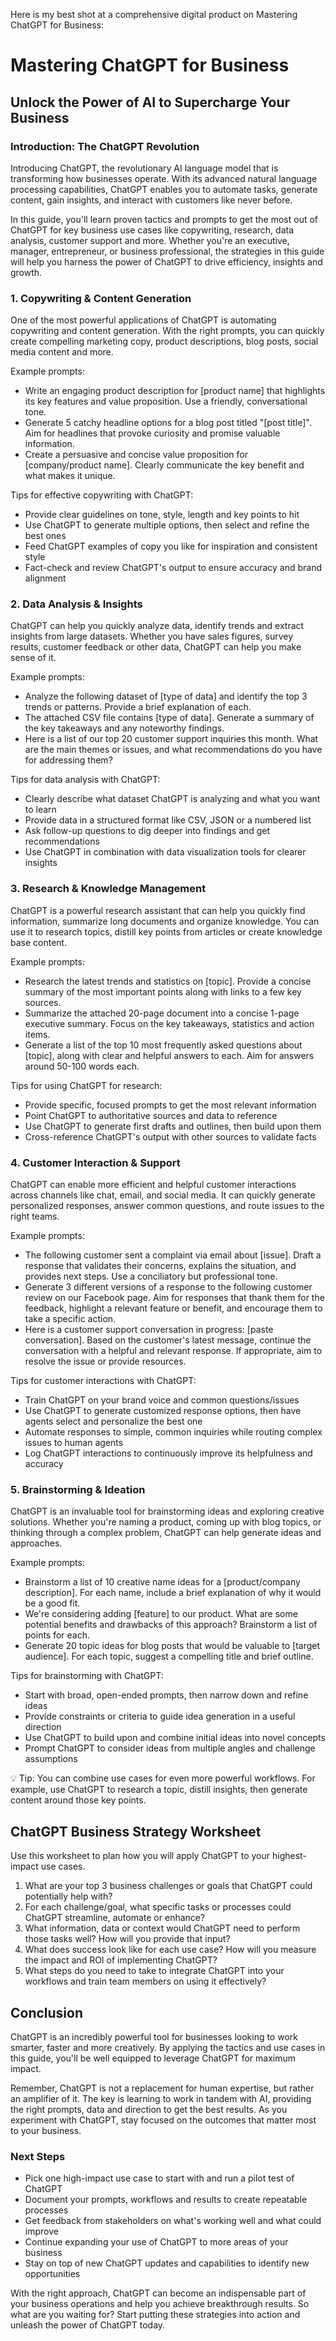 Here is my best shot at a comprehensive digital product on Mastering ChatGPT for Business:

# Mastering ChatGPT for Business 

## Unlock the Power of AI to Supercharge Your Business

### Introduction: The ChatGPT Revolution

Introducing ChatGPT, the revolutionary AI language model that is transforming how businesses operate. With its advanced natural language processing capabilities, ChatGPT enables you to automate tasks, generate content, gain insights, and interact with customers like never before. 

In this guide, you'll learn proven tactics and prompts to get the most out of ChatGPT for key business use cases like copywriting, research, data analysis, customer support and more. Whether you're an executive, manager, entrepreneur, or business professional, the strategies in this guide will help you harness the power of ChatGPT to drive efficiency, insights and growth.

### 1. Copywriting & Content Generation 

One of the most powerful applications of ChatGPT is automating copywriting and content generation. With the right prompts, you can quickly create compelling marketing copy, product descriptions, blog posts, social media content and more.

Example prompts:
- Write an engaging product description for [product name] that highlights its key features and value proposition. Use a friendly, conversational tone.
- Generate 5 catchy headline options for a blog post titled "[post title]". Aim for headlines that provoke curiosity and promise valuable information.
- Create a persuasive and concise value proposition for [company/product name]. Clearly communicate the key benefit and what makes it unique. 

Tips for effective copywriting with ChatGPT:
- Provide clear guidelines on tone, style, length and key points to hit
- Use ChatGPT to generate multiple options, then select and refine the best ones
- Feed ChatGPT examples of copy you like for inspiration and consistent style
- Fact-check and review ChatGPT's output to ensure accuracy and brand alignment

### 2. Data Analysis & Insights

ChatGPT can help you quickly analyze data, identify trends and extract insights from large datasets. Whether you have sales figures, survey results, customer feedback or other data, ChatGPT can help you make sense of it.

Example prompts:
- Analyze the following dataset of [type of data] and identify the top 3 trends or patterns. Provide a brief explanation of each.
- The attached CSV file contains [type of data]. Generate a summary of the key takeaways and any noteworthy findings.
- Here is a list of our top 20 customer support inquiries this month. What are the main themes or issues, and what recommendations do you have for addressing them?

Tips for data analysis with ChatGPT:
- Clearly describe what dataset ChatGPT is analyzing and what you want to learn 
- Provide data in a structured format like CSV, JSON or a numbered list
- Ask follow-up questions to dig deeper into findings and get recommendations
- Use ChatGPT in combination with data visualization tools for clearer insights

### 3. Research & Knowledge Management 

ChatGPT is a powerful research assistant that can help you quickly find information, summarize long documents and organize knowledge. You can use it to research topics, distill key points from articles or create knowledge base content.

Example prompts:
- Research the latest trends and statistics on [topic]. Provide a concise summary of the most important points along with links to a few key sources.
- Summarize the attached 20-page document into a concise 1-page executive summary. Focus on the key takeaways, statistics and action items.
- Generate a list of the top 10 most frequently asked questions about [topic], along with clear and helpful answers to each. Aim for answers around 50-100 words each.

Tips for using ChatGPT for research:
- Provide specific, focused prompts to get the most relevant information 
- Point ChatGPT to authoritative sources and data to reference
- Use ChatGPT to generate first drafts and outlines, then build upon them
- Cross-reference ChatGPT's output with other sources to validate facts

### 4. Customer Interaction & Support

ChatGPT can enable more efficient and helpful customer interactions across channels like chat, email, and social media. It can quickly generate personalized responses, answer common questions, and route issues to the right teams.

Example prompts:
- The following customer sent a complaint via email about [issue]. Draft a response that validates their concerns, explains the situation, and provides next steps. Use a conciliatory but professional tone.
- Generate 3 different versions of a response to the following customer review on our Facebook page. Aim for responses that thank them for the feedback, highlight a relevant feature or benefit, and encourage them to take a specific action.
- Here is a customer support conversation in progress: [paste conversation]. Based on the customer's latest message, continue the conversation with a helpful and relevant response. If appropriate, aim to resolve the issue or provide resources.

Tips for customer interactions with ChatGPT:
- Train ChatGPT on your brand voice and common questions/issues
- Use ChatGPT to generate customized response options, then have agents select and personalize the best one
- Automate responses to simple, common inquiries while routing complex issues to human agents
- Log ChatGPT interactions to continuously improve its helpfulness and accuracy

### 5. Brainstorming & Ideation

ChatGPT is an invaluable tool for brainstorming ideas and exploring creative solutions. Whether you're naming a product, coming up with blog topics, or thinking through a complex problem, ChatGPT can help generate ideas and approaches.

Example prompts:
- Brainstorm a list of 10 creative name ideas for a [product/company description]. For each name, include a brief explanation of why it would be a good fit.
- We're considering adding [feature] to our product. What are some potential benefits and drawbacks of this approach? Brainstorm a list of points for each.
- Generate 20 topic ideas for blog posts that would be valuable to [target audience]. For each topic, suggest a compelling title and brief outline.

Tips for brainstorming with ChatGPT:
- Start with broad, open-ended prompts, then narrow down and refine ideas 
- Provide constraints or criteria to guide idea generation in a useful direction
- Use ChatGPT to build upon and combine initial ideas into novel concepts
- Prompt ChatGPT to consider ideas from multiple angles and challenge assumptions

💡 Tip: You can combine use cases for even more powerful workflows. For example, use ChatGPT to research a topic, distill insights, then generate content around those key points.

## ChatGPT Business Strategy Worksheet

Use this worksheet to plan how you will apply ChatGPT to your highest-impact use cases. 

1. What are your top 3 business challenges or goals that ChatGPT could potentially help with?
2. For each challenge/goal, what specific tasks or processes could ChatGPT streamline, automate or enhance?
3. What information, data or context would ChatGPT need to perform those tasks well? How will you provide that input?
4. What does success look like for each use case? How will you measure the impact and ROI of implementing ChatGPT?
5. What steps do you need to take to integrate ChatGPT into your workflows and train team members on using it effectively?

## Conclusion

ChatGPT is an incredibly powerful tool for businesses looking to work smarter, faster and more creatively. By applying the tactics and use cases in this guide, you'll be well equipped to leverage ChatGPT for maximum impact.

Remember, ChatGPT is not a replacement for human expertise, but rather an amplifier of it. The key is learning to work in tandem with AI, providing the right prompts, data and direction to get the best results. As you experiment with ChatGPT, stay focused on the outcomes that matter most to your business.

### Next Steps

- Pick one high-impact use case to start with and run a pilot test of ChatGPT 
- Document your prompts, workflows and results to create repeatable processes
- Get feedback from stakeholders on what's working well and what could improve
- Continue expanding your use of ChatGPT to more areas of your business
- Stay on top of new ChatGPT updates and capabilities to identify new opportunities 

With the right approach, ChatGPT can become an indispensable part of your business operations and help you achieve breakthrough results. So what are you waiting for? Start putting these strategies into action and unleash the power of ChatGPT today.